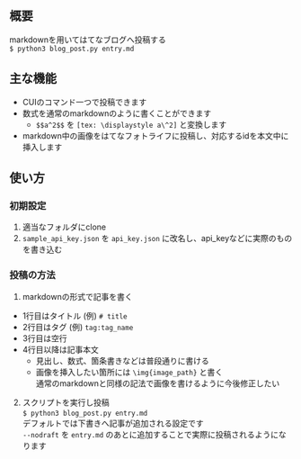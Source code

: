## 概要
markdownを用いてはてなブログへ投稿する  
```$ python3 blog_post.py entry.md```

## 主な機能
* CUIのコマンド一つで投稿できます
* 数式を通常のmarkdownのように書くことができます
  * ```$$a^2$$``` を ```[tex: \displaystyle a\^2]``` と変換します
* markdown中の画像をはてなフォトライフに投稿し、対応するidを本文中に挿入します 

## 使い方
### 初期設定
1. 適当なフォルダにclone
2. `sample_api_key.json` を `api_key.json` に改名し、api_keyなどに実際のものを書き込む

### 投稿の方法
1. markdownの形式で記事を書く
* 1行目はタイトル (例) ```# title```  
* 2行目はタグ (例) ```tag:tag_name```  
* 3行目は空行  
* 4行目以降は記事本文  
  * 見出し、数式、箇条書きなどは普段通りに書ける
  * 画像を挿入したい箇所には ```\img{image_path}``` と書く  
  通常のmarkdownと同様の記法で画像を書けるように今後修正したい
2. スクリプトを実行し投稿  
```$ python3 blog_post.py entry.md```  
デフォルトでは下書きへ記事が追加される設定です  
```--nodraft``` を ```entry.md``` のあとに追加することで実際に投稿されるようになります
